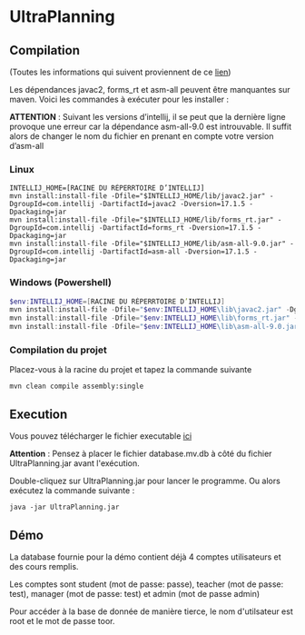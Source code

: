 # UltraPlanning

## Compilation
(Toutes les informations qui suivent proviennent de ce [lien](https://stackoverflow.com/questions/32747917/intellij-gui-designer-maven-executable-jar-export))

Les dépendances javac2, forms_rt et asm-all peuvent être manquantes sur maven.
Voici les commandes à exécuter pour les installer :

__ATTENTION__ : Suivant les versions d’intellij, il se peut que la dernière ligne provoque une erreur car la dépendance asm-all-9.0 est introuvable.
Il suffit alors de changer le nom du fichier en prenant en compte votre version d’asm-all

### Linux
```shell
INTELLIJ_HOME=[RACINE DU RÉPERRTOIRE D’INTELLIJ]
mvn install:install-file -Dfile="$INTELLIJ_HOME/lib/javac2.jar" -DgroupId=com.intellij -DartifactId=javac2 -Dversion=17.1.5 -Dpackaging=jar
mvn install:install-file -Dfile="$INTELLIJ_HOME/lib/forms_rt.jar" -DgroupId=com.intellij -DartifactId=forms_rt -Dversion=17.1.5 -Dpackaging=jar
mvn install:install-file -Dfile="$INTELLIJ_HOME/lib/asm-all-9.0.jar" -DgroupId=com.intellij -DartifactId=asm-all -Dversion=17.1.5 -Dpackaging=jar
```

### Windows (Powershell)
```powershell
$env:INTELLIJ_HOME=[RACINE DU RÉPERRTOIRE D’INTELLIJ]
mvn install:install-file -Dfile="$env:INTELLIJ_HOME\lib\javac2.jar" -DgroupId="com.intellij" -DartifactId="asm-all" -Dversion="17.1.5" -Dpackaging="jar"
mvn install:install-file -Dfile="$env:INTELLIJ_HOME\lib\forms_rt.jar" -DgroupId="com.intellij" -DartifactId="asm-all" -Dversion="17.1.5" -Dpackaging="jar"
mvn install:install-file -Dfile="$env:INTELLIJ_HOME\lib\asm-all-9.0.jar" -DgroupId="com.intellij" -DartifactId="asm-all" -Dversion="17.1.5" -Dpackaging="jar"
```

### Compilation du projet

Placez-vous à la racine du projet et tapez la commande suivante
```
mvn clean compile assembly:single
```

## Execution

Vous pouvez télécharger le fichier executable [ici](https://github.com/El-Sashok/UltraPlanning/releases/tag/1.0)

__Attention__ : Pensez à placer le fichier database.mv.db à côté du fichier UltraPlanning.jar avant l'exécution.

Double-cliquez sur UltraPlanning.jar pour lancer le programme. Ou alors exécutez la commande suivante :
```
java -jar UltraPlanning.jar
```

## Démo

La database fournie pour la démo contient déjà 4 comptes utilisateurs et des cours remplis.

Les comptes sont student (mot de passe: passe), teacher (mot de passe: test), manager (mot de passe: test) et admin (mot de passe admin)

Pour accéder à la base de donnée de manière tierce, le nom d'utilsateur est root et le mot de passe toor.
